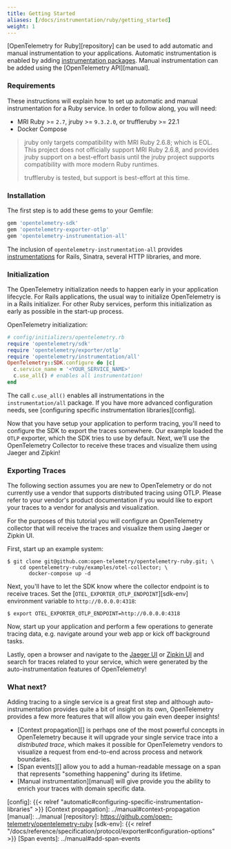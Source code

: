 ```yaml
---
title: Getting Started
aliases: [/docs/instrumentation/ruby/getting_started]
weight: 1
---
```


[OpenTelemetry for Ruby][repository] can be used to add automatic and manual
instrumentation to your applications. Automatic instrumentation is enabled by
adding [instrumentation packages][auto]. Manual instrumentation can be added
using the [OpenTelemetry API][manual].

### Requirements

These instructions will explain how to set up automatic and manual instrumentation
for a Ruby service. In order to follow along, you will need:

- MRI Ruby >= `2.7`, jruby >= `9.3.2.0`, or truffleruby >= 22.1
- Docker Compose

> jruby only targets compatibility with MRI Ruby 2.6.8; which is EOL. This project
> does not officially support MRI Ruby 2.6.8, and provides jruby support on a best-effort
> basis until the jruby project supports compatibility with more modern Ruby runtimes.
>
> truffleruby is tested, but support is best-effort at this time.

### Installation

The first step is to add these gems to your Gemfile:

```ruby
gem 'opentelemetry-sdk'
gem 'opentelemetry-exporter-otlp'
gem 'opentelemetry-instrumentation-all'
```

The inclusion of `opentelemetry-instrumentation-all` provides [instrumentations][auto]
for Rails, Sinatra, several HTTP libraries, and more.

### Initialization

The OpenTelemetry initialization needs to happen early in your application lifecycle.
For Rails applications, the usual way to initialize OpenTelemetry is in a Rails initializer.
For other Ruby services, perform this initialization as early as possible in the start-up process.

OpenTelemetry initialization:

```ruby
# config/initializers/opentelemetry.rb
require 'opentelemetry/sdk'
require 'opentelemetry/exporter/otlp'
require 'opentelemetry/instrumentation/all'
OpenTelemetry::SDK.configure do |c|
  c.service_name = '<YOUR_SERVICE_NAME>'
  c.use_all() # enables all instrumentation!
end
```

The call `c.use_all()` enables all instrumentations in the `instrumentation/all` package.
If you have more advanced configuration needs, see [configuring specific instrumentation libraries][config].

Now that you have setup your application to perform tracing, you'll need to configure
the SDK to export the traces somewhere. Our example loaded the `OTLP` exporter, which
the SDK tries to use by default. Next, we'll use the OpenTelemetry Collector to receive
these traces and visualize them using Jaeger and Zipkin!

### Exporting Traces

The following section assumes you are new to OpenTelemetry or do not currently use
a vendor that supports distributed tracing using OTLP. Please refer to your vendor's
product documentation if you would like to export your traces to a vendor for analysis
and visualization.

For the purposes of this tutorial you will configure an OpenTelemetry collector that
will receive the traces and visualize them using Jaeger or Zipkin UI.

First, start up an example system:

```console
$ git clone git@github.com:open-telemetry/opentelemetry-ruby.git; \
    cd opentelemetry-ruby/examples/otel-collector; \
       docker-compose up -d
```

Next, you'll have to let the SDK know where the collector endpoint is to receive traces.
Set the [`OTEL_EXPORTER_OTLP_ENDPOINT`][sdk-env] environment variable to `http://0.0.0.0:4318`:

```console
$ export OTEL_EXPORTER_OTLP_ENDPOINT=http://0.0.0.0:4318
```

Now, start up your application and perform a few operations to generate tracing
data, e.g. navigate around your web app or kick off background tasks.

Lastly, open a browser and navigate to the [Jaeger UI](http://localhost:16686)
or [Zipkin UI](http://localhost:9411) and search for traces related to your service,
which were generated by the auto-instrumentation features of OpenTelemetry!

### What next?

Adding tracing to a single service is a great first step and although
auto-instrumentation provides quite a bit of insight on its own, OpenTelemetry
provides a few more features that will allow you gain even deeper insights!

- [Context propagation][] is perhaps one of the most powerful
  concepts in OpenTelemetry because it will upgrade your single service trace
  into a _distributed trace_, which makes it possible for OpenTelemetry vendors
  to visualize a request from end-to-end across process and network boundaries.
- [Span events][] allow you to add a human-readable message on a span that
  represents "something happening" during its lifetime.
- [Manual instrumentation][manual] will give provide you the ability to enrich
  your traces with domain specific data.

[auto]: https://github.com/open-telemetry/opentelemetry-ruby#instrumentation-libraries
[config]: {{< relref "automatic#configuring-specific-instrumentation-libraries" >}}
[Context propagation]: ../manual#context-propagation
[manual]: ../manual
[repository]: https://github.com/open-telemetry/opentelemetry-ruby
[sdk-env]: {{< relref "/docs/reference/specification/protocol/exporter#configuration-options" >}}
[Span events]: ../manual#add-span-events
